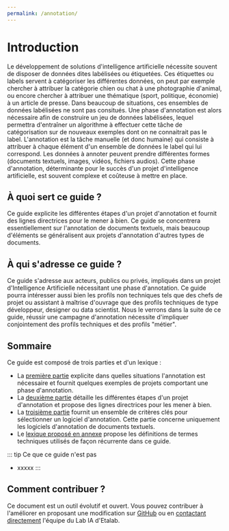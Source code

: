 ```yaml
---
permalink: /annotation/
---
```


# Introduction

Le développement de solutions d'intelligence artificielle nécessite souvent de disposer de données 
dites labélisées ou étiquetées. Ces étiquettes ou labels servent à catégoriser les différentes données, 
on peut par exemple chercher à attribuer la catégorie chien ou chat à une photographie d'animal, 
ou encore chercher à attribuer une thématique (sport, politique, économie) à un article de presse. 
Dans beaucoup de situations, ces ensembles de données labélisées ne sont pas consitués. Une phase d'annotation 
est alors nécessaire afin de construire un jeu de données labélisées, lequel permettra d'entraîner un algorithme 
à effectuer cette tâche de catégorisation 
sur de nouveaux exemples dont on ne connaitrait pas le label. L'annotation est la tâche manuelle (et donc humaine) 
qui consiste à attribuer à chaque élément d'un ensemble de données le label qui lui correspond. Les données à annoter 
peuvent prendre différentes formes (documents textuels, images, vidéos, fichiers audios). 
Cette phase d'annotation, déterminante pour le succès d'un projet d'intelligence artificielle,
est souvent complexe et coûteuse à mettre en place. 


## À quoi sert ce guide ?

Ce guide explicite les différentes étapes d'un projet d'annotation et fournit des lignes directrices 
pour le mener à bien. Ce guide se concentrera essentiellement sur l'annotation de documents textuels, 
mais beaucoup d'éléments se généralisent aux projets d'annotation d'autres types de documents. 


## À qui s'adresse ce guide ?

Ce guide s'adresse aux acteurs, publics ou privés, impliqués dans un projet d'Intelligence Artificielle 
nécessitant une phase d'annotation. Ce guide pourra intéresser aussi bien les profils non techniques tels que des chefs de projet ou 
assistant à maîtrise d'ouvrage que des profils techniques de type développeur, designer ou data scientist. Nous le verrons 
dans la suite de ce guide, réussir une campagne d'annotation nécessite d'impliquer conjointement 
des profils techniques et des profils "métier". 


## Sommaire

Ce guide est composé de trois parties et d'un lexique :

- La [première partie](1-pourquoi-annoter.md) explicite dans quelles situations l'annotation est 
nécessaire et fournit quelques exemples de projets comportant une phase d'annotation. 
- La [deuxième partie](2-comment-annoter.md) détaille les différentes étapes d'un projet d'annotation et propose
des lignes directrices pour les mener à bien.
- La [troisième partie](3-les-logiciels-d'annotation.md) fournit un ensemble de critères clés pour sélectionner un 
logiciel d'annotation. Cette partie concerne uniquement les logiciels d'annotation de documents textuels. 
- Le [lexique proposé en annexe](4-lexique.md) propose les définitions de termes techniques utilisés de 
façon récurrente dans ce guide. 

::: tip Ce que ce guide n'est pas
- xxxxx
:::

## Comment contribuer ?

Ce document est un outil évolutif et ouvert. Vous pouvez contribuer à l'améliorer en proposant une modification sur [GitHub](https://github.com/etalab/guides.etalab.gouv.fr/edit/master/pseudonymisation/) ou en [contactant directement](mailto:lab-ia@data.gouv.fr) l'équipe du Lab IA d'Etalab. 
